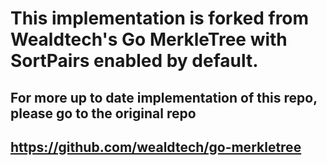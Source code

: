 # This implementation is forked from Wealdtech's Go MerkleTree with SortPairs enabled by default. 

## For more up to date implementation of this repo, please go to the original repo 

## https://github.com/wealdtech/go-merkletree
